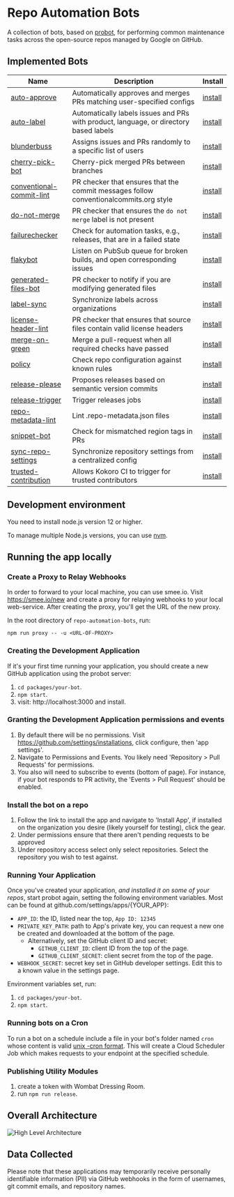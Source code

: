 # Repo Automation Bots

A collection of bots, based on [probot](https://github.com/probot/probot), for
performing common maintenance tasks across the open-source repos managed
by Google on GitHub.

## Implemented Bots

| Name | Description | Install |
| ---- | ----------- | ------- |
| [auto-approve] | Automatically approves and merges PRs matching user-specified configs | [install][auto-approve-app] |
| [auto-label] | Automatically labels issues and PRs with product, language, or directory based labels | [install][auto-label-app] |
| [blunderbuss] | Assigns issues and PRs randomly to a specific list of users | [install][blunderbuss-app] |
| [cherry-pick-bot] | Cherry-pick merged PRs between branches | [install][cherry-pick-bot-app] |
| [conventional-commit-lint] | PR checker that ensures that the commit messages follow conventionalcommits.org style | [install][conventional-commit-lint-app] |
| [do-not-merge] | PR checker that ensures the `do not merge` label is not present | [install][do-not-merge-app]
| [failurechecker] | Check for automation tasks, e.g., releases, that are in a failed state | [install][failurechecker-app] |
| [flakybot] | Listen on PubSub queue for broken builds, and open corresponding issues | [install][flakybot-app] |
| [generated-files-bot] | PR checker to notify if you are modifying generated files | [install][generated-files-bot-app]
| [label-sync] | Synchronize labels across organizations | [install][label-sync-app] |
| [license-header-lint] | PR checker that ensures that source files contain valid license headers | [install][license-header-lint-app] |
| [merge-on-green] | Merge a pull-request when all required checks have passed | [install][merge-on-green-app] |
| [policy] | Check repo configuration against known rules | [install][policy-app] |
| [release-please] | Proposes releases based on semantic version commits | [install][release-please-app] |
| [release-trigger] | Trigger releases jobs | [install][release-trigger-app] |
| [repo-metadata-lint] | Lint .repo-metadata.json files | [install][repo-metadata-lint-app] |
| [snippet-bot] | Check for mismatched region tags in PRs | [install][snippet-bot-app] |
| [sync-repo-settings] | Synchronize repository settings from a centralized config | [install][sync-repo-settings-app] |
| [trusted-contribution] | Allows Kokoro CI to trigger for trusted contributors | [install][trusted-contribution-app] |

## Development environment

You need to install node.js version 12 or higher.

To manage multiple Node.js versions, you can use
[nvm](https://github.com/nvm-sh/nvm).

## Running the app locally

### Create a Proxy to Relay Webhooks

In order to forward to your local machine, you can use smee.io. Visit
https://smee.io/new and create a proxy for relaying webhooks to your
local web-service. After creating the proxy, you'll get the URL of the
new proxy.

In the root directory of `repo-automation-bots`, run:

```
npm run proxy -- -u <URL-OF-PROXY>
```

### Creating the Development Application

If it's your first time running your application, you should create a new
GitHub application using the probot server:

1. `cd packages/your-bot`.
1. `npm start`.
1. visit:  http://localhost:3000 and install.

### Granting the Development Application permissions and events

1. By default there will be no permissions. Visit
   https://github.com/settings/installations, click configure, then 'app settings'.
1. Navigate to Permissions and Events. You likely need 'Repository > Pull Requests'
   for permissions.
1. You also will need to subscribe to events (bottom of page). For
   instance, if your bot responds to PR activity, the 'Events > Pull Request' should
   be enabled.


### Install the bot on a repo

1. Follow the link to install the app and navigate to 'Install App',
   if installed on the organization you desire (likely yourself for testing),
click the gear.
1. Under permissions ensure that there aren't pending requests to be approved
1. Under repository access select only select repositories. Select the
   repository you wish to test against.


### Running Your Application

Once you've created your application, _and installed it on some of your repos_,
start probot again, setting the following environment variables. Most can be found
at github.com/settings/apps/{YOUR_APP}:

* `APP_ID`: the ID, listed near the top, `App ID: 12345`
* `PRIVATE_KEY_PATH`: path to App's private key, you can request a new one be
   created and downloaded at the bottom of the page.
   * Alternatively, set the GitHub client ID and secret:
     * `GITHUB_CLIENT_ID`: client ID from the top of the page.
     * `GITHUB_CLIENT_SECRET`: client secret from the top of the page.
* `WEBHOOK_SECRET`: secret key set in GitHub developer settings. Edit this to a known value in the settings page.

Environment variables set, run:

1. `cd packages/your-bot`.
1. `npm start`.

### Running bots on a Cron

To run a bot on a schedule include a file in your bot's folder named `cron` whose
content is valid [unix -cron format](http://man7.org/linux/man-pages/man5/crontab.5.html).
This will create a Cloud Scheduler Job which makes requests to your endpoint
at the specified schedule.

### Publishing Utility Modules

1. create a token with Wombat Dressing Room.
2. run `npm run release`.

## Overall Architecture

![High Level Architecture](./architecture.png)

## Data Collected

Please note that these applications may temporarily receive personally identifiable information (PII)
via GitHub webhooks in the form of usernames, git commit emails, and repository names.

[auto-approve]: https://github.com/googleapis/repo-automation-bots/tree/main/packages/auto-approve
[auto-approve-app]: https://github.com/apps/auto-approve-bot
[auto-label]: https://github.com/googleapis/repo-automation-bots/tree/main/packages/auto-label
[auto-label-app]: https://github.com/apps/product-auto-label
[blunderbuss]: https://github.com/googleapis/repo-automation-bots/tree/main/packages/blunderbuss
[blunderbuss-app]: https://github.com/apps/blunderbuss-gcf
[cherry-pick-bot]: https://github.com/googleapis/repo-automation-bots/tree/main/packages/cherry-pick-bot
[cherry-pick-bot-app]: https://github.com/apps/gcp-cherry-pick-bot
[conventional-commit-lint]: https://github.com/googleapis/repo-automation-bots/tree/main/packages/conventional-commit-lint
[conventional-commit-lint-app]: https://github.com/apps/conventional-commit-lint-gcf
[do-not-merge]: https://github.com/googleapis/repo-automation-bots/tree/main/packages/do-not-merge
[do-not-merge-app]: https://github.com/apps/do-not-merge-gcf
[generated-files-bot]: https://github.com/googleapis/repo-automation-bots/tree/main/packages/generated-files-bot
[generated-files-bot-app]: https://github.com/apps/generated-files-bot
[license-header-lint]:  https://github.com/googleapis/repo-automation-bots/tree/main/packages/header-checker-lint
[license-header-lint-app]: https://github.com/apps/license-header-lint-gcf
[policy]:  https://github.com/googleapis/repo-automation-bots/tree/main/packages/policy
[policy-app]: https://github.com/apps/google-cloud-policy-bot
[release-please]:  https://github.com/googleapis/repo-automation-bots/tree/main/packages/release-please
[release-please-app]: https://github.com/apps/release-please
[release-trigger]:  https://github.com/googleapis/repo-automation-bots/tree/main/packages/release-trigger
[release-trigger-app]: https://github.com/apps/release-trigger
[trusted-contribution]: https://github.com/googleapis/repo-automation-bots/tree/main/packages/trusted-contribution
[trusted-contribution-app]: https://github.com/apps/trusted-contributions-gcf
[failurechecker]: https://github.com/googleapis/repo-automation-bots/tree/main/packages/failurechecker
[failurechecker-app]: https://github.com/apps/failure-checker
[label-sync]: https://github.com/googleapis/repo-automation-bots/tree/main/packages/label-sync
[label-sync-app]: https://github.com/apps/google-cloud-label-sync
[flakybot]: https://github.com/googleapis/repo-automation-bots/tree/main/packages/flakybot
[flakybot-app]: https://github.com/apps/flaky-bot
[merge-on-green]: https://github.com/googleapis/repo-automation-bots/tree/main/packages/merge-on-green
[merge-on-green-app]: https://github.com/apps/gcf-merge-on-green
[snippet-bot]: https://github.com/googleapis/repo-automation-bots/tree/main/packages/snippet-bot
[snippet-bot-app]: https://github.com/apps/snippet-bot
[sync-repo-settings]: https://github.com/googleapis/repo-automation-bots/tree/main/packages/sync-repo-settings
[sync-repo-settings-app]: https://github.com/apps/sync-repo-settings
[Wombat Dressing Room]: https://opensource.googleblog.com/2020/01/wombat-dressing-room-npm-publication_10.html
[repo-metadata-lint]: https://github.com/googleapis/repo-automation-bots/tree/main/packages/repo-metadata-lint
[repo-metadata-lint-app]: https://github.com/apps/repo-metadata-lint
